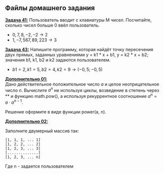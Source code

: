 ## Файлы домашнего задания

[**Задача 41:**](home_work/41/Program.cs) Пользователь вводит с клавиатуры M чисел. Посчитайте, сколько чисел больше 0 ввёл пользователь.

- $0, 7, 8, -2, -2 \rightarrow 2$
- $1, -7, 567, 89, 223 \rightarrow 3$

[**Задача 43:**](home_work/43/Program.cs) Напишите программу, которая найдёт точку пересечения двух прямых, заданных уравнениями y = k1 * x + b1, y = k2 * x + b2; значения b1, k1, b2 и k2 задаются пользователем.

- $b1 = 2, k1 = 5, b2 = 4, k2 = 9 \rightarrow (-0,5; -0,5)$

[**Дополнительно 01:**](home_work/star_01/Program.cs)<br>
Дано действительное положительное число $a$ и целое неотрицательное число $n$. Вычислите $a^n$ не используя циклы, возведение в степень через ** и функцию math.pow(), а используя рекуррентное соотношение $a^n=a⋅a^{n-1}$.

Решение оформите в виде функции power(a, n).

[**Дополнительно 02:**](home_work/star_02/Program.cs)<br>

Заполните двумерный массив так:
```
[1, 1, 1, ... 1]
[1, 2, 2, ... 2]
[1, 2, 3, ... 3]
[..............]
[1, 2, 3, ... n]
```
Где n - задается пользователем



